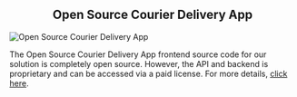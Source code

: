 <h2 style="text-align:center">Open Source Courier Delivery App </h2>

![Open Source Courier Delivery App](https://admin.ninjascode.com/) 

The Open Source Courier Delivery App frontend source code for our solution is completely open source. However, the API and backend is proprietary and can be accessed via a paid license. For more details, <a href="https://enatega.com/?utm_source=github&utm_medium=repo&utm_campaign=margaret-open-source-courier-delivery-app" target="_blank">click here</a>.
